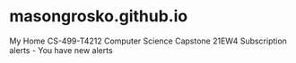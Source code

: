 # masongrosko.github.io
My Home CS-499-T4212 Computer Science Capstone 21EW4   Subscription alerts - You have new alerts
